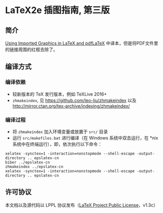 # LaTeX2e 插图指南, 第三版

## 简介
[Using Imported Graphics in LaTeX and pdfLaTeX](http://mirrors.ctan.org/info/epslatex/english/epslatex.pdf) 中译本，但是将PDF文件里的链接周围的红框去除了。

## 编译方式
### 编译依赖

- 较新版本的 TeX 发行版本，例如 TeXLive 2016+
- `zhmakeindex`, 见 https://github.com/leo-liu/zhmakeindex 以及 http://mirror.ctan.org/tex-archive/indexing/zhmakeindex/

### 编译过程

- 将 `zhmakeindex` 加入环境变量或放置于 `src/` 目录
- 运行 `src/makefiles.bat` 进行编译（在 Windows 系统中双击运行，在 \*nix 系统中在终端运行），即，依次执行以下命令：

```
xelatex -synctex=1 -interaction=nonstopmode --shell-escape -output-directory .. epslatex-cn
biber ../epslatex-cn
zhmakeindex ../epslatex-cn
xelatex -synctex=1 -interaction=nonstopmode --shell-escape -output-directory .. epslatex-cn
```

## 许可协议
本文档以及源代码以 LPPL 协议发布（[LaTeX Project Public License](http://www.latex-project.org/lppl/)，v1.3c）
